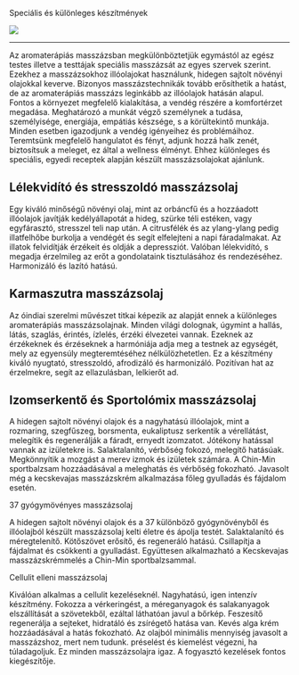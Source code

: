 Speciális és különleges készítmények

![](images/cikkek/testmasszazs.jpg)

* * *

Az aromaterápiás masszázsban megkülönböztetjük egymástól az egész testes illetve a testtájak speciális masszázsát az egyes szervek szerint. Ezekhez a masszázsokhoz illóolajokat használunk, hidegen sajtolt növényi olajokkal keverve. Bizonyos masszázstechnikák tovább erősíthetik a hatást, de az aromaterápiás masszázs leginkább az illóolajok hatásán alapul. Fontos a környezet megfelelő kialakítása, a vendég részére a komfortérzet megadása. Meghatározó a munkát végző személynek a tudása, személyisége, energiája, empátiás készsége, s a körültekintő munkája. Minden esetben igazodjunk a vendég igényeihez és problémáihoz. Teremtsünk megfelelő hangulatot és fényt, adjunk hozzá halk zenét, biztosítsuk a meleget, ez által a wellness élményt. Ehhez különleges és speciális, egyedi receptek alapján készült masszázsolajokat ajánlunk.

## Lélekvidító és stresszoldó masszázsolaj

Egy kiváló minőségű növényi olaj, mint az orbáncfű és a hozzáadott illóolajok javítják kedélyállapotát a hideg, szürke téli estéken, vagy egyfárasztó, stresszel teli nap után. A citrusfélék és az ylang-ylang pedig illatfelhőbe burkolja a vendégét és segít elfelejteni a napi fáradalmakat. Az illatok felvidítják érzékeit és oldják a depressziót. Valóban lélekvidító, s megadja érzelmileg az erőt a gondolataink tisztulásához és rendezéséhez. Harmonizáló és lazító hatású.

## Karmaszutra masszázsolaj

Az óindiai szerelmi művészet titkai képezik az alapját ennek a különleges aromaterápiás masszázsolajnak. Minden világi dolognak, úgymint a hallás, látás, szaglás, érintés, ízlelés, érzéki élvezetei vannak. Ezeknek az érzékeknek és érzéseknek a harmóniája adja meg a testnek az egységét, mely az egyensúly megteremtéséhez nélkülözhetetlen. Ez a készítmény kiváló nyugtató, stresszoldó, afrodizáló és harmonizáló. Pozitívan hat az érzelmekre, segít az ellazulásban, lelkierőt ad.

## Izomserkentő és Sportolómix masszázsolaj

A hidegen sajtolt növényi olajok és a nagyhatású illóolajok, mint a rozmaring, szegfűszeg, borsmenta, eukaliptusz serkentik a vérellátást, melegítik és regenerálják a fáradt, ernyedt izomzatot. Jótékony hatással vannak az izületekre is. Salaktalanító, vérbőség fokozó, melegítő hatásúak. Megkönnyítik a mozgást a merev izmok és izületek számára. A Chin-Min sportbalzsam hozzáadásával a meleghatás és vérbőség fokozható. Javasolt még a kecskevajas masszázskrém alkalmazása főleg gyulladás és fájdalom esetén.

37 gyógymövényes masszázsolaj

A hidegen sajtolt növényi olajok és a 37 különböző gyógynövényből és illóolajból készült masszázsolaj kelti életre és ápolja testét. Salaktalanító és méregtelenítő. Kötőszövet erősítő, és regeneráló hatású. Csillapítja a fájdalmat és csökkenti a gyulladást. Együttesen alkalmazható a Kecskevajas masszázskrémmelés a Chin-Min sportbalzsammal.

Cellulit elleni masszázsolaj

Kiválóan alkalmas a cellulit kezeléseknél. Nagyhatású, igen intenzív készítmény. Fokozza a vérkeringést, a méreganyagok és salakanyagok elszállítását a szövetekből, ezáltal láthatóan javul a bőrkép. Feszesítő regenerálja a sejteket, hidratáló és zsírégető hatása van. Kevés alga krém hozzáadásával a hatás fokozható. Az olajból minimális mennyiség javasolt a masszázshoz, mert nem tudunk. préselést és kiemelést végezni, ha túladagoljuk. Ez minden masszázsolajra igaz. A fogyasztó kezelések fontos kiegészítője.
